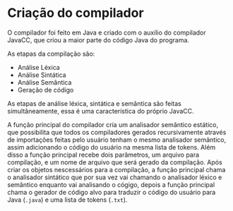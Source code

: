 # Criação do compilador

O compilador foi feito em Java e criado com o auxílio do compilador JavaCC, que criou a maior parte do código Java do programa.

As etapas da compilação são:
- Análise Léxica
- Análise Sintática
- Análise Semântica
- Geração de código

As etapas de análise léxica, sintática e semântica são feitas simultâneamente, essa é uma característica do próprio JavaCC.

A função principal do compilador cria um analisador semântico estático, que possibilita que todos os compiladores gerados recursivamente através de importações feitas pelo usuário tenham o mesmo analisador semântico, assim adicionando o código do usuário na mesma lista de tokens. Além disso a função principal recebe dois parâmetros, um arquivo para compilação, e um nome de arquivo que será gerado da compilação. Após criar os objetos nescessários para a compilação, a função principal chama o analisador sintático que por sua vez vai chamando o analisador léxico e semântico enquanto vai analisando o cógigo, depois a função principal chama o gerador de código alvo para traduzir o código do usuário para Java (`.java`) e uma lista de tokens (`.txt`).